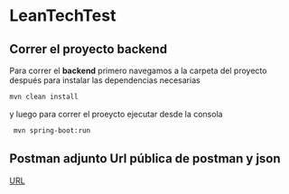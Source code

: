 # LeanTechTest


## Correr el proyecto backend

Para correr el **backend** primero navegamos a la carpeta del proyecto después para instalar las dependencias necesarias 

```bash
mvn clean install
```

y luego para correr el proeycto ejecutar desde la consola

```bash
 mvn spring-boot:run
```
## Postman adjunto Url pública de postman y json

[URL](https://www.getpostman.com/collections/14331c0149dc0438d52b)
